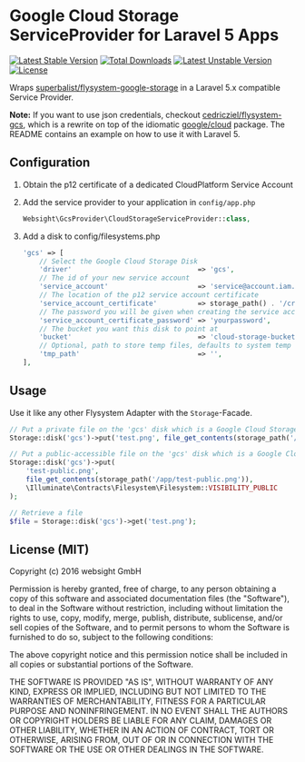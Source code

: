 # Google Cloud Storage ServiceProvider for Laravel 5 Apps

[![Latest Stable Version](https://poser.pugx.org/websight/l5-google-cloud-storage/v/stable)](https://packagist.org/packages/websight/l5-google-cloud-storage) [![Total Downloads](https://poser.pugx.org/websight/l5-google-cloud-storage/downloads)](https://packagist.org/packages/websight/l5-google-cloud-storage) [![Latest Unstable Version](https://poser.pugx.org/websight/l5-google-cloud-storage/v/unstable)](https://packagist.org/packages/websight/l5-google-cloud-storage) [![License](https://poser.pugx.org/websight/l5-google-cloud-storage/license)](https://packagist.org/packages/websight/l5-google-cloud-storage)

Wraps [superbalist/flysystem-google-storage](https://github.com/Superbalist/flysystem-google-storage) in a Laravel 5.x
compatible Service Provider.

**Note:**
If you want to use json credentials, checkout [cedricziel/flysystem-gcs](https://github.com/cedricziel/flysystem-gcs), which is a rewrite on top of the idiomatic [google/cloud](https://github.com/GoogleCloudPlatform/google-cloud-php) package. The README contains an example on how to use it with Laravel 5.

## Configuration

1. Obtain the p12 certificate of a dedicated CloudPlatform Service Account
2. Add the service provider to your application in ``config/app.php``
   ```php
   Websight\GcsProvider\CloudStorageServiceProvider::class,
   ```

3. Add a disk to config/filesystems.php
   ```php
   'gcs' => [
       // Select the Google Cloud Storage Disk
       'driver'                               => 'gcs',
       // The id of your new service account
       'service_account'                      => 'service@account.iam.gserviceaccount.com',
       // The location of the p12 service account certificate
       'service_account_certificate'          => storage_path() . '/credentials.p12', 
       // The password you will be given when creating the service account
       'service_account_certificate_password' => 'yourpassword',
       // The bucket you want this disk to point at
       'bucket'                               => 'cloud-storage-bucket',
       // Optional, path to store temp files, defaults to system temp folder
       'tmp_path'                             => '',
   ],
   ```

## Usage

Use it like any other Flysystem Adapter with the ``Storage``-Facade.

```php
// Put a private file on the 'gcs' disk which is a Google Cloud Storage bucket
Storage::disk('gcs')->put('test.png', file_get_contents(storage_path('/app/test.png')));

// Put a public-accessible file on the 'gcs' disk which is a Google Cloud Storage bucket
Storage::disk('gcs')->put(
    'test-public.png',
    file_get_contents(storage_path('/app/test-public.png')),
    \Illuminate\Contracts\Filesystem\Filesystem::VISIBILITY_PUBLIC
);

// Retrieve a file
$file = Storage::disk('gcs')->get('test.png');
```

## License (MIT)

Copyright (c) 2016 websight GmbH

Permission is hereby granted, free of charge, to any person obtaining a copy
of this software and associated documentation files (the "Software"), to deal
in the Software without restriction, including without limitation the rights
to use, copy, modify, merge, publish, distribute, sublicense, and/or sell
copies of the Software, and to permit persons to whom the Software is
furnished to do so, subject to the following conditions:

The above copyright notice and this permission notice shall be included in
all copies or substantial portions of the Software.

THE SOFTWARE IS PROVIDED "AS IS", WITHOUT WARRANTY OF ANY KIND, EXPRESS OR
IMPLIED, INCLUDING BUT NOT LIMITED TO THE WARRANTIES OF MERCHANTABILITY,
FITNESS FOR A PARTICULAR PURPOSE AND NONINFRINGEMENT.  IN NO EVENT SHALL THE
AUTHORS OR COPYRIGHT HOLDERS BE LIABLE FOR ANY CLAIM, DAMAGES OR OTHER
LIABILITY, WHETHER IN AN ACTION OF CONTRACT, TORT OR OTHERWISE, ARISING FROM,
OUT OF OR IN CONNECTION WITH THE SOFTWARE OR THE USE OR OTHER DEALINGS IN
THE SOFTWARE.
